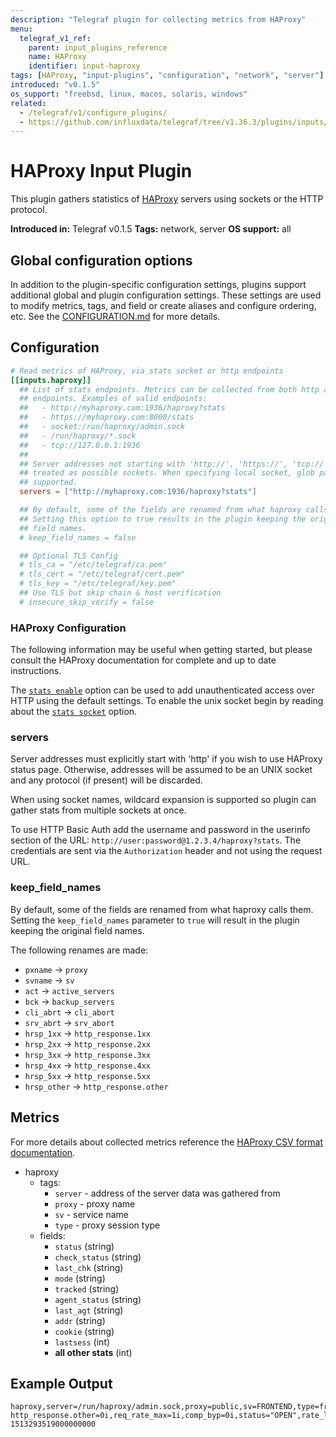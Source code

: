 ```yaml
---
description: "Telegraf plugin for collecting metrics from HAProxy"
menu:
  telegraf_v1_ref:
    parent: input_plugins_reference
    name: HAProxy
    identifier: input-haproxy
tags: [HAProxy, "input-plugins", "configuration", "network", "server"]
introduced: "v0.1.5"
os_support: "freebsd, linux, macos, solaris, windows"
related:
  - /telegraf/v1/configure_plugins/
  - https://github.com/influxdata/telegraf/tree/v1.36.3/plugins/inputs/haproxy/README.md, HAProxy Plugin Source
---
```


# HAProxy Input Plugin

This plugin gathers statistics of [HAProxy](http://www.haproxy.org/) servers using sockets or
the HTTP protocol.

**Introduced in:** Telegraf v0.1.5
**Tags:** network, server
**OS support:** all

[haproxy]: http://www.haproxy.org/

## Global configuration options <!-- @/docs/includes/plugin_config.md -->

In addition to the plugin-specific configuration settings, plugins support
additional global and plugin configuration settings. These settings are used to
modify metrics, tags, and field or create aliases and configure ordering, etc.
See the [CONFIGURATION.md](/telegraf/v1/configuration/#plugins) for more details.

[CONFIGURATION.md]: ../../../docs/CONFIGURATION.md#plugins

## Configuration

```toml @sample.conf
# Read metrics of HAProxy, via stats socket or http endpoints
[[inputs.haproxy]]
  ## List of stats endpoints. Metrics can be collected from both http and socket
  ## endpoints. Examples of valid endpoints:
  ##   - http://myhaproxy.com:1936/haproxy?stats
  ##   - https://myhaproxy.com:8000/stats
  ##   - socket:/run/haproxy/admin.sock
  ##   - /run/haproxy/*.sock
  ##   - tcp://127.0.0.1:1936
  ##
  ## Server addresses not starting with 'http://', 'https://', 'tcp://' will be
  ## treated as possible sockets. When specifying local socket, glob patterns are
  ## supported.
  servers = ["http://myhaproxy.com:1936/haproxy?stats"]

  ## By default, some of the fields are renamed from what haproxy calls them.
  ## Setting this option to true results in the plugin keeping the original
  ## field names.
  # keep_field_names = false

  ## Optional TLS Config
  # tls_ca = "/etc/telegraf/ca.pem"
  # tls_cert = "/etc/telegraf/cert.pem"
  # tls_key = "/etc/telegraf/key.pem"
  ## Use TLS but skip chain & host verification
  # insecure_skip_verify = false
```

### HAProxy Configuration

The following information may be useful when getting started, but please consult
the HAProxy documentation for complete and up to date instructions.

The [`stats enable`]() option can be used to add unauthenticated access over
HTTP using the default settings.  To enable the unix socket begin by reading
about the [`stats socket`]() option.

[4]: https://cbonte.github.io/haproxy-dconv/1.8/configuration.html#4-stats%20enable
[5]: https://cbonte.github.io/haproxy-dconv/1.8/configuration.html#3.1-stats%20socket

### servers

Server addresses must explicitly start with 'http' if you wish to use HAProxy
status page.  Otherwise, addresses will be assumed to be an UNIX socket and any
protocol (if present) will be discarded.

When using socket names, wildcard expansion is supported so plugin can gather
stats from multiple sockets at once.

To use HTTP Basic Auth add the username and password in the userinfo section of
the URL: `http://user:password@1.2.3.4/haproxy?stats`.  The credentials are sent
via the `Authorization` header and not using the request URL.

### keep_field_names

By default, some of the fields are renamed from what haproxy calls them.
Setting the `keep_field_names` parameter to `true` will result in the plugin
keeping the original field names.

The following renames are made:

- `pxname` -> `proxy`
- `svname` -> `sv`
- `act` -> `active_servers`
- `bck` -> `backup_servers`
- `cli_abrt` -> `cli_abort`
- `srv_abrt` -> `srv_abort`
- `hrsp_1xx` -> `http_response.1xx`
- `hrsp_2xx` -> `http_response.2xx`
- `hrsp_3xx` -> `http_response.3xx`
- `hrsp_4xx` -> `http_response.4xx`
- `hrsp_5xx` -> `http_response.5xx`
- `hrsp_other` -> `http_response.other`

## Metrics

For more details about collected metrics reference the [HAProxy CSV format
documentation]().

- haproxy
  - tags:
    - `server` - address of the server data was gathered from
    - `proxy` - proxy name
    - `sv` - service name
    - `type` - proxy session type
  - fields:
    - `status` (string)
    - `check_status` (string)
    - `last_chk` (string)
    - `mode` (string)
    - `tracked` (string)
    - `agent_status` (string)
    - `last_agt` (string)
    - `addr` (string)
    - `cookie` (string)
    - `lastsess` (int)
    - **all other stats** (int)

[6]: https://cbonte.github.io/haproxy-dconv/1.8/management.html#9.1

## Example Output

```text
haproxy,server=/run/haproxy/admin.sock,proxy=public,sv=FRONTEND,type=frontend http_response.other=0i,req_rate_max=1i,comp_byp=0i,status="OPEN",rate_lim=0i,dses=0i,req_rate=0i,comp_rsp=0i,bout=9287i,comp_in=0i,mode="http",smax=1i,slim=2000i,http_response.1xx=0i,conn_rate=0i,dreq=0i,ereq=0i,iid=2i,rate_max=1i,http_response.2xx=1i,comp_out=0i,intercepted=1i,stot=2i,pid=1i,http_response.5xx=1i,http_response.3xx=0i,http_response.4xx=0i,conn_rate_max=1i,conn_tot=2i,dcon=0i,bin=294i,rate=0i,sid=0i,req_tot=2i,scur=0i,dresp=0i 1513293519000000000
```
